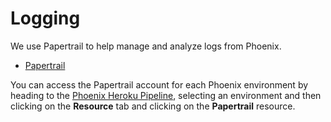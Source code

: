 # Logging

We use Papertrail to help manage and analyze logs from Phoenix.

- [Papertrail](https://papertrailapp.com)

You can access the Papertrail account for each Phoenix environment by heading to the [Phoenix Heroku Pipeline](https://dashboard.heroku.com/pipelines/815f2dc1-dcee-43c9-9458-f22d7e9f403f), selecting an environment and then clicking on the **Resource** tab and clicking on the **Papertrail** resource.
